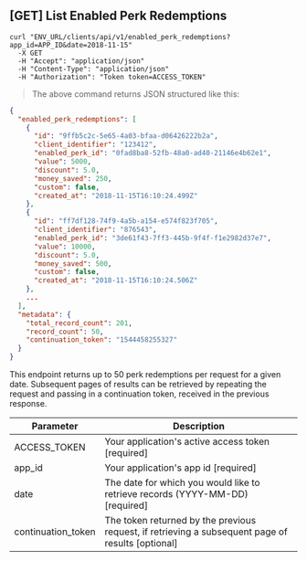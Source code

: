 ## [GET] List Enabled Perk Redemptions

```shell
curl "ENV_URL/clients/api/v1/enabled_perk_redemptions?app_id=APP_ID&date=2018-11-15"
  -X GET
  -H "Accept": "application/json"
  -H "Content-Type": "application/json"
  -H "Authorization": "Token token=ACCESS_TOKEN"
```
> The above command returns JSON structured like this:

```json
{
  "enabled_perk_redemptions": [
    {
      "id": "9ffb5c2c-5e65-4a03-bfaa-d06426222b2a",
      "client_identifier": "123412",
      "enabled_perk_id": "0fad8ba8-52fb-48a0-ad40-21146e4b62e1",
      "value": 5000,
      "discount": 5.0,
      "money_saved": 250,
      "custom": false,
      "created_at": "2018-11-15T16:10:24.499Z"
    },
    {
      "id": "ff7df128-74f9-4a5b-a154-e574f823f705",
      "client_identifier": "876543",
      "enabled_perk_id": "3de61f43-7ff3-445b-9f4f-f1e2982d37e7",
      "value": 10000,
      "discount": 5.0,
      "money_saved": 500,
      "custom": false,
      "created_at": "2018-11-15T16:10:24.506Z"
    },
    ...
  ],
  "metadata": {
    "total_record_count": 201,
    "record_count": 50,
    "continuation_token": "1544458255327"
  }
}
```

This endpoint returns up to 50 perk redemptions per request for a given date. Subsequent pages of results can be retrieved by repeating the request and passing in a continuation token, received in the previous response.


Parameter | Description
--------- | -----------
ACCESS_TOKEN | Your application's active access token [required]
app_id | Your application's app id [required]
date | The date for which you would like to retrieve records (YYYY-MM-DD) [required]
continuation_token | The token returned by the previous request, if retrieving a subsequent page of results [optional]
